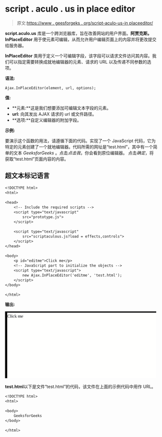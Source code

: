 # script . aculo . us in place editor

> 原文:[https://www . geesforgeks . org/script-aculo-us-in placeeditor/](https://www.geeksforgeeks.org/script-aculo-us-inplaceeditor/)

**script.aculo.us** 库是一个跨浏览器库，旨在改善网站的用户界面。**阿贾克斯。InPlaceEditor** 用于使元素可编辑，从而允许用户编辑页面上的内容并将更改提交给服务器。

**InPlaceEditor** 类用于定义一个可编辑字段，该字段可以请求文件访问其内容。我们可以指定需要转换成就地编辑器的元素、请求的 URL 以及传递不同参数的选项。

**语法:**

```
Ajax.InPlaceEditor(element, url, options);
```

**值:**

*   **元素:**这是我们想要添加可编辑文本字段的元素。
*   **url:** 向其发出 AJAX 请求的 url 或文件路径。
*   **选项:**自定义编辑器的附加字段。

**示例:**

要演示这个函数的用法，请遵循下面的代码。实现了一个 JavaScript 代码，它为特定的元素创建了一个就地编辑器。代码所需的网址是“test.html”，其中有一个简单的文本 *GeeksforGeeks* 。点击*点击我*，你会看到原位编辑器。
点击*确定*，将获取“test.html”页面内容的内容。

## 超文本标记语言

```
<!DOCTYPE html>
<html>

<head>
    <!-- Include the required scripts -->
    <script type="text/javascript"
        src="prototype.js"> 
    </script> 

    <script type="text/javascript"
        src="scriptaculous.js?load = effects,controls"> 
    </script> 
</head>

<body>
    <p id="editme">Click me</p>
    <!-- JavaScript part to initialize the objects -->
    <script type="text/javascript">
        new Ajax.InPlaceEditor('editme', 'test.html');
    </script>
</body>

</html>
```

**输出:**

![](img/b61a0ec4de845c698b1bad5e3359c44e.png)

**test.html**以下是文件“test.html”的代码，该文件在上面的示例代码中用作 URL。

```
<!DOCTYPE html> 
<html> 

<body> 
    GeeksforGeeks
</body> 

</html> 
```